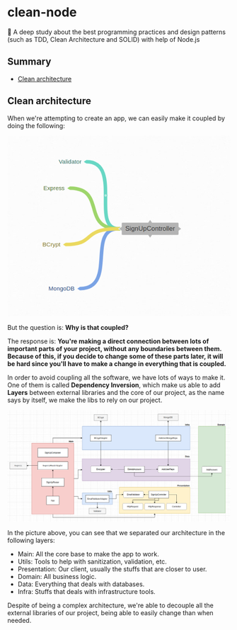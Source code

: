 # clean-node
:shower: A deep study about the best programming practices and design patterns (such as TDD, Clean Architecture and SOLID) with help of Node.js

## Summary

- [ Clean architecture ](#clean-architecture)

<a name="clean-architecture"></a>

## Clean architecture

When we're attempting to create an app, we can easily make it coupled by doing the following:

<img src="./assets/bad_construction.png">

But the question is: **Why is that coupled?**

The response is: **You're making a direct connection between lots of important parts of your project, without any boundaries between them. Because of this, if you decide to change some of these parts later, it will be hard since you'll have to make a change in everything that is coupled.**

In order to avoid coupling all the software, we have lots of ways to make it. One of them is called **Dependency Inversion**, which make us able to add **Layers** between external libraries and the core of our project, as the name says by itself, we make the libs to rely on our project.

<img src="./assets/good_construction.png">

In the picture above, you can see that we separated our architecture in the following layers:

- Main: All the core base to make the app to work.
- Utils: Tools to help with sanitization, validation, etc.
- Presentation: Our client, usually the stuffs that are closer to user.
- Domain: All business logic.
- Data: Everything that deals with databases.
- Infra: Stuffs that deals with infrastructure tools.

Despite of being a complex architecture, we're able to decouple all the external libraries of our project, being able to easily change than when needed.